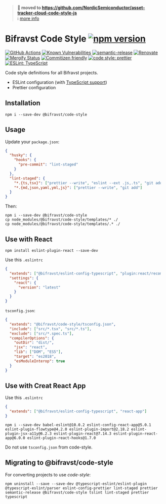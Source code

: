 > **:truck: moved to https://github.com/NordicSemiconductor/asset-tracker-cloud-code-style-js**  
> :information_source: [more info](https://github.com/bifravst/bifravst/issues/56)

# Bifravst Code Style [![npm version](https://img.shields.io/npm/v/@bifravst/code-style.svg)](https://www.npmjs.com/package/@bifravst/code-style)

[![GitHub Actions](https://github.com/bifravst/code-style/workflows/Semantic%20Release/badge.svg)](https://github.com/bifravst/code-style/actions)
[![Known Vulnerabilities](https://snyk.io/test/github/bifravst/code-style/badge.svg)](https://snyk.io/test/github/bifravst/code-style)
[![semantic-release](https://img.shields.io/badge/%20%20%F0%9F%93%A6%F0%9F%9A%80-semantic--release-e10079.svg)](https://github.com/semantic-release/semantic-release)
[![Renovate](https://img.shields.io/badge/renovate-enabled-brightgreen.svg)](https://renovatebot.com)
[![Mergify Status](https://img.shields.io/endpoint.svg?url=https://dashboard.mergify.io/badges/bifravst/code-style&style=flat)](https://mergify.io)
[![Commitizen friendly](https://img.shields.io/badge/commitizen-friendly-brightgreen.svg)](http://commitizen.github.io/cz-cli/)
[![code style: prettier](https://img.shields.io/badge/code_style-prettier-ff69b4.svg)](https://github.com/prettier/prettier/)
[![ESLint: TypeScript](https://img.shields.io/badge/ESLint-TypeScript-blue.svg)](https://github.com/typescript-eslint/typescript-eslint)

Code style definitions for all Bifravst projects.

- ESLint configuration (with
  [TypeScript support](https://github.com/typescript-eslint/typescript-eslint))
- Prettier configuration

## Installation

    npm i --save-dev @bifravst/code-style

## Usage

Update your `package.json`:

```json
{
  "husky": {
    "hooks": {
      "pre-commit": "lint-staged"
    }
  },
  "lint-staged": {
    "*.{ts,tsx}": ["prettier --write", "eslint --ext .js,.ts", "git add"],
    "*.{md,json,yaml,yml,js}": ["prettier --write", "git add"]
  }
}
```

Then:

    npm i --save-dev @bifravst/code-style
    cp node_modules/@bifravst/code-style/templates/* ./
    cp node_modules/@bifravst/code-style/templates/.* ./

## Use with React

    npm install eslint-plugin-react --save-dev

Use this `.eslintrc`

```json
{
  "extends": ["@bifravst/eslint-config-typescript", "plugin:react/recommended"],
  "settings": {
    "react": {
      "version": "latest"
    }
  }
}
```

`tsconfig.json`:

```json
{
  "extends": "@bifravst/code-style/tsconfig.json",
  "include": ["src/*.tsx", "src/*.ts"],
  "exclude": ["src/*.spec.ts"],
  "compilerOptions": {
    "outDir": "dist/",
    "jsx": "react",
    "lib": ["DOM", "ES5"],
    "target": "es2018",
    "esModuleInterop": true
  }
}
```

## Use with Creat React App

Use this `.eslintrc`

```json
{
  "extends": ["@bifravst/eslint-config-typescript", "react-app"]
}
```

    npm i --save-dev babel-eslint@10.0.2 eslint-config-react-app@5.0.1 eslint-plugin-flowtype@4.2.0 eslint-plugin-import@2.18.2 eslint-plugin-jsx-a11y@6.2.3 eslint-plugin-react@7.14.3 eslint-plugin-react-app@6.0.0 eslint-plugin-react-hooks@1.7.0

Do not use `tsconfig.json` from code-style.

## Migrating to @bifravst/code-style

For converting projects to use _code-style_:

    npm uninstall --save --save-dev @typescript-eslint/eslint-plugin @typescript-eslint/parser eslint-config-prettier lint-staged prettier semantic-release @bifravst/code-style tslint lint-staged prettier typescript
